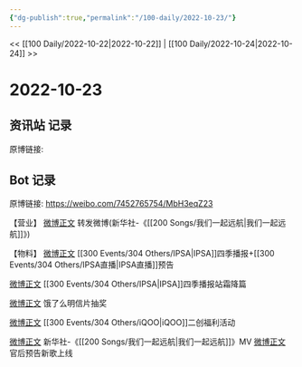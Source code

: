 ```yaml
---
{"dg-publish":true,"permalink":"/100-daily/2022-10-23/"}
---
```


<< [[100 Daily/2022-10-22\|2022-10-22]] | [[100 Daily/2022-10-24\|2022-10-24]] >>
# 2022-10-23

## 资讯站 记录

原博链接:

## Bot 记录

原博链接: https://weibo.com/7452765754/MbH3eqZ23

【营业】
[微博正文](http://weibo.com/1736988591/MbF4hlSC9) 转发微博(新华社-《[[200 Songs/我们一起远航\|我们一起远航]]》)

【物料】
[微博正文](http://weibo.com/1851789841/MbBT6AZhe) [[300 Events/304 Others/IPSA\|IPSA]]四季播报+[[300 Events/304 Others/IPSA直播\|IPSA直播]]预告

[微博正文](http://weibo.com/1851789841/MbCh8q0jG) [[300 Events/304 Others/IPSA\|IPSA]]四季播报站霜降篇

[微博正文](https://m.weibo.cn/7756461320/4827729133834902) 饿了么明信片抽奖

[微博正文](http://weibo.com/6378846558/MbDGkb7Bu) [[300 Events/304 Others/iQOO\|iQOO]]二创福利活动

[微博正文](http://weibo.com/1699432410/MbERky0td) 新华社-《[[200 Songs/我们一起远航\|我们一起远航]]》MV
[微博正文](http://weibo.com/5248300719/MbGO2tFgi) 官后预告新歌上线
